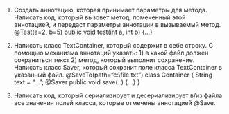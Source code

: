 1. Создать аннотацию, которая принимает параметры для метода. Написать код, который вызовет метод, помеченный этой аннотацией, и передаст параметры аннотации в вызываемый метод. @Test(a=2, b=5) public void test(int a, int b) {...}

2. Написать класс TextContainer, который содержит в себе строку. С помощью механизма аннотаций указать: 1) в какой файл должен сохраниться текст 2) метод, который выполнит сохранение. Написать класс Saver, который сохранит поле класса TextContainer в указанный файл. @SaveTo(path=“c:\file.txt”) class Container { String text = “...”; @Saver public void save(..) {...} }

3. Написать код, который сериализирует и десериализирует в/из файла все значения полей класса, которые отмечены аннотацией @Save.
